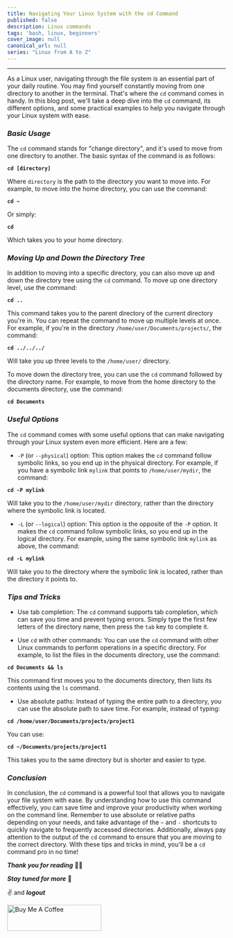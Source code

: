 ```yaml
---
title: Navigating Your Linux System with the cd Command
published: false
description: Linux commands
tags: 'bash, linux, beginners'
cover_image: null
canonical_url: null
series: "Linux from A to Z"
---
```


---

As a Linux user, navigating through the file system is an essential part of your daily routine. You may find yourself constantly moving from one directory to another in the terminal. That's where the `cd` command comes in handy. In this blog post, we'll take a deep dive into the `cd` command, its different options, and some practical examples to help you navigate through your Linux system with ease.

### ***Basic Usage***

The `cd` command stands for "change directory", and it's used to move from one directory to another. The basic syntax of the command is as follows:

**`cd [directory]`**

Where `directory` is the path to the directory you want to move into. For example, to move into the home directory, you can use the command:

**`cd ~`**

Or simply:

**`cd`**

Which takes you to your home directory.

### ***Moving Up and Down the Directory Tree***

In addition to moving into a specific directory, you can also move up and down the directory tree using the `cd` command. To move up one directory level, use the command:

**`cd ..`**

This command takes you to the parent directory of the current directory you're in. You can repeat the command to move up multiple levels at once. For example, if you're in the directory `/home/user/Documents/projects/`, the command:

**`cd ../../../`**

Will take you up three levels to the `/home/user/` directory.

To move down the directory tree, you can use the `cd` command followed by the directory name. For example, to move from the home directory to the documents directory, use the command:

**`cd Documents`**

### ***Useful Options***

The `cd` command comes with some useful options that can make navigating through your Linux system even more efficient. Here are a few:

- `-P` (or `--physical`) option: This option makes the `cd` command follow symbolic links, so you end up in the physical directory. For example, if you have a symbolic link `mylink` that points to `/home/user/mydir`, the command:

**`cd -P mylink`**

Will take you to the `/home/user/mydir` directory, rather than the directory where the symbolic link is located.

- `-L` (or `--logical`) option: This option is the opposite of the `-P` option. It makes the `cd` command follow symbolic links, so you end up in the logical directory. For example, using the same symbolic link `mylink` as above, the command:

**`cd -L mylink`**

Will take you to the directory where the symbolic link is located, rather than the directory it points to.

### ***Tips and Tricks***

- Use tab completion: The `cd` command supports tab completion, which can save you time and prevent typing errors. Simply type the first few letters of the directory name, then press the `tab` key to complete it.

- Use `cd` with other commands: You can use the `cd` command with other Linux commands to perform operations in a specific directory. For example, to list the files in the documents directory, use the command:

**`cd Documents && ls`**

This command first moves you to the documents directory, then lists its contents using the `ls` command.

- Use absolute paths: Instead of typing the entire path to a directory, you can use the absolute path to save time. For example, instead of typing:

**`cd /home/user/Documents/projects/project1`**

You can use:

**`cd ~/Documents/projects/project1`**

This takes you to the same directory but is shorter and easier to type.

### ***Conclusion***

In conclusion, the `cd` command is a powerful tool that allows you to navigate your file system with ease. By understanding how to use this command effectively, you can save time and improve your productivity when working on the command line. Remember to use absolute or relative paths depending on your needs, and take advantage of the `~` and `-` shortcuts to quickly navigate to frequently accessed directories. Additionally, always pay attention to the output of the `cd` command to ensure that you are moving to the correct directory. With these tips and tricks in mind, you'll be a `cd` command pro in no time!

***Thank you for reading*** 🧑‍💻

***Stay tuned for more*** 🚀

✌️ and ***logout***

<a href="https://www.buymeacoffee.com/k1lgor" target="_blank">
<img src="https://cdn.buymeacoffee.com/buttons/v2/default-yellow.png" alt="Buy Me A Coffee" style="height: 60px !important;width: 217px !important;" >
</a>
